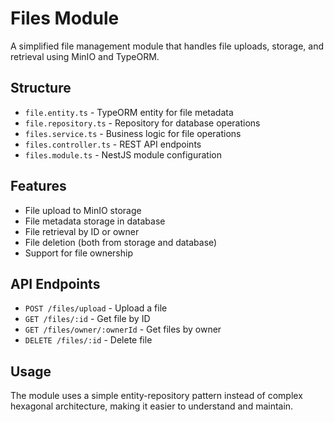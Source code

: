 # Files Module

A simplified file management module that handles file uploads, storage, and retrieval using MinIO and TypeORM.

## Structure

- `file.entity.ts` - TypeORM entity for file metadata
- `file.repository.ts` - Repository for database operations
- `files.service.ts` - Business logic for file operations
- `files.controller.ts` - REST API endpoints
- `files.module.ts` - NestJS module configuration

## Features

- File upload to MinIO storage
- File metadata storage in database
- File retrieval by ID or owner
- File deletion (both from storage and database)
- Support for file ownership

## API Endpoints

- `POST /files/upload` - Upload a file
- `GET /files/:id` - Get file by ID
- `GET /files/owner/:ownerId` - Get files by owner
- `DELETE /files/:id` - Delete file

## Usage

The module uses a simple entity-repository pattern instead of complex hexagonal architecture, making it easier to understand and maintain. 